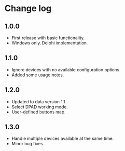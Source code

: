 # Change log

## 1.0.0

- First release with basic functionality.
- Windows only. Delphi implementation.

## 1.1.0

- Ignore devices with no available configuration options.
- Added some usage notes.

## 1.2.0

- Updated to data version 1.1.
- Select DPAD working mode.
- User-defined buttons map.

## 1.3.0

- Handle multiple devices available at the same time.
- Minor bug fixes.
